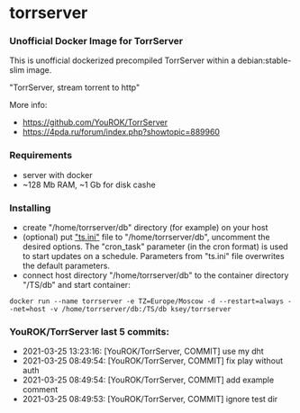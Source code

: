 # torrserver
### Unofficial Docker Image for TorrServer

This is unofficial dockerized precompiled TorrServer within a debian:stable-slim image.

"TorrServer, stream torrent to http"

More info:
- https://github.com/YouROK/TorrServer
- https://4pda.ru/forum/index.php?showtopic=889960

### Requirements

* server with docker
* ~128 Mb RAM, ~1 Gb for disk cashe 

### Installing

- сreate "/home/torrserver/db" directory (for example) on your host
- (optional) put ["ts.ini"](https://raw.githubusercontent.com/MrKsey/torrserver/master/ts.ini) file to "/home/torrserver/db", uncomment the desired options. The "cron_task" parameter (in the cron format) is used to start updates on a schedule. Parameters from "ts.ini" file overwrites the default parameters.
- connect host directory "/home/torrserver/db" to the container directory "/TS/db" and start container:
```
docker run --name torrserver -e TZ=Europe/Moscow -d --restart=always --net=host -v /home/torrserver/db:/TS/db ksey/torrserver
```























































### YouROK/TorrServer last 5 commits:
* 2021-03-25 13:23:16: [YouROK/TorrServer, COMMIT] use my dht
* 2021-03-25 08:49:54: [YouROK/TorrServer, COMMIT] fix play without auth
* 2021-03-25 08:49:54: [YouROK/TorrServer, COMMIT] add example comment
* 2021-03-25 08:49:53: [YouROK/TorrServer, COMMIT] ignore test dir
